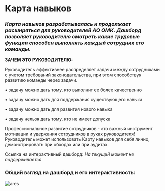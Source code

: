 # Карта навыков

### _Карта навыков разрабатывалась и продолжает расширяться для руководителей АО ОМК. Дашборд позволяет руководителю смотреть какие трудовые функции способен выполнять каждый сотрудник его команды._

__ЗАЧЕМ ЭТО РУКОВОДИТЕЛЮ:__

Руководитель эффективнее распределяет задачи между сотрудниками с учетом требований законодательства, при этом способствуя развитию команды через задачи.

• задачу можно дать тому, кто выполнит ее более качественно

• задачу можно дать для поддержания существующего навыка

• задачу можно дать для развития нового навыка 

• задачу нельзя дать тому, кто не имеет допуска

Профессиональное развитие сотрудников - это важный инструмент мотивации и удержания сотрудников в руках руководителя!
Руководитель может использовать Карту навыков для себя лично, демонстрировать при обходах или при аудитах.


Ссылка на интерактивный дашборд: _На текущий момент не поддерживается_


### Общий взгляд на дашборд и его интерактивность:

<img src="https://i.imgur.com/91mRK66.png" alt="ares"/>

